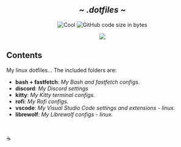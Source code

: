 <div align="center">
  <h2><em>~ .dotfiles ~</em></h2>
</div>

<div align="center">

![Cool](https://img.shields.io/badge/Cool-Affirmative-da696f?style=for-the-badge&labelColor=111418)
![GitHub code size in bytes](https://img.shields.io/github/languages/code-size/fedetomassini/.config?color=e1b56a&style=for-the-badge&labelColor=111418)

</div>

<p align="center">
    <img src='https://raw.githubusercontent.com/fedetomassini/.dotfiles/main/assets/image.jpeg'>
</p>

## Contents

My linux dotfiles... The included folders are:

- **bash + fastfetch**: _My Bash and fastfetch configs._
- **discord**: _My Discord settings_
- **kitty**: _My Kitty terminal configs._
- **rofi**: _My Rofi configs._
- **vscode**: _My Visual Studio Code settings and extensions - linux._
- **librewolf**: _My Librewolf configs - linux._

&nbsp;

:coffee:
